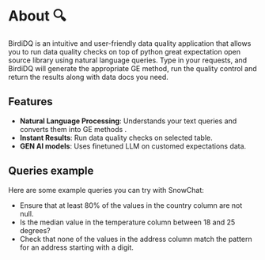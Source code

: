 # About 🔍

BirdiDQ is an intuitive and user-friendly data quality application that allows you to run data quality checks on top of python great expectation open source library using natural language queries. Type in your requests, and BirdiDQ will generate the appropriate GE method, run the quality control and return the results along with data docs you need. 

## Features

- **Natural Language Processing**: Understands your text queries and converts them into GE methods .
- **Instant Results**: Run data quality checks on selected table.
- **GEN AI models**: Uses finetuned LLM on customed expectations data.

## Queries example

Here are some example queries you can try with SnowChat:

- Ensure that at least 80% of the values in the country column are not null.
- Is the median value in the temperature column between 18 and 25 degrees?
- Check that none of the values in the address column match the pattern for an address starting with a digit.
